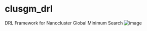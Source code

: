 # clusgm_drl
DRL Framework for Nanocluster Global Minimum Search 
![image](https://github.com/rajeshkochi444/clusgm_drl/assets/40799655/7e35fbd0-8460-444e-98cc-991bdcc45bc7)
